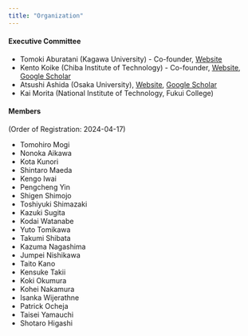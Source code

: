 ```yaml
---
title: "Organization"
---
```


#### Executive Committee

- Tomoki Aburatani (Kagawa University) - Co-founder, [Website](https://dbym4820.org)
- Kento Koike (Chiba Institute of Technology) - Co-founder, [Website](https://koike.app/en/), [Google Scholar](https://scholar.google.co.jp/citations?&user=rge9aIcAAAAJ)
- Atsushi Ashida (Osaka University), [Website](https://www.ids.osaka-u.ac.jp/en/author/atsushi-ashida/), [Google Scholar](https://scholar.google.com/citations?user=WdcpCcMAAAAJ)
- Kai Morita (National Institute of Technology, Fukui College)

#### Members

(Order of Registration: 2024-04-17)
- Tomohiro Mogi
- Nonoka Aikawa
- Kota Kunori
- Shintaro Maeda
- Kengo Iwai
- Pengcheng Yin
- Shigen Shimojo
- Toshiyuki Shimazaki
- Kazuki Sugita
- Kodai Watanabe
- Yuto Tomikawa
- Takumi Shibata
- Kazuma Nagashima
- Jumpei Nishikawa
- Taito Kano
- Kensuke Takii
- Koki Okumura
- Kohei Nakamura
- Isanka Wijerathne
- Patrick Ocheja
- Taisei Yamauchi
- Shotaro Higashi
